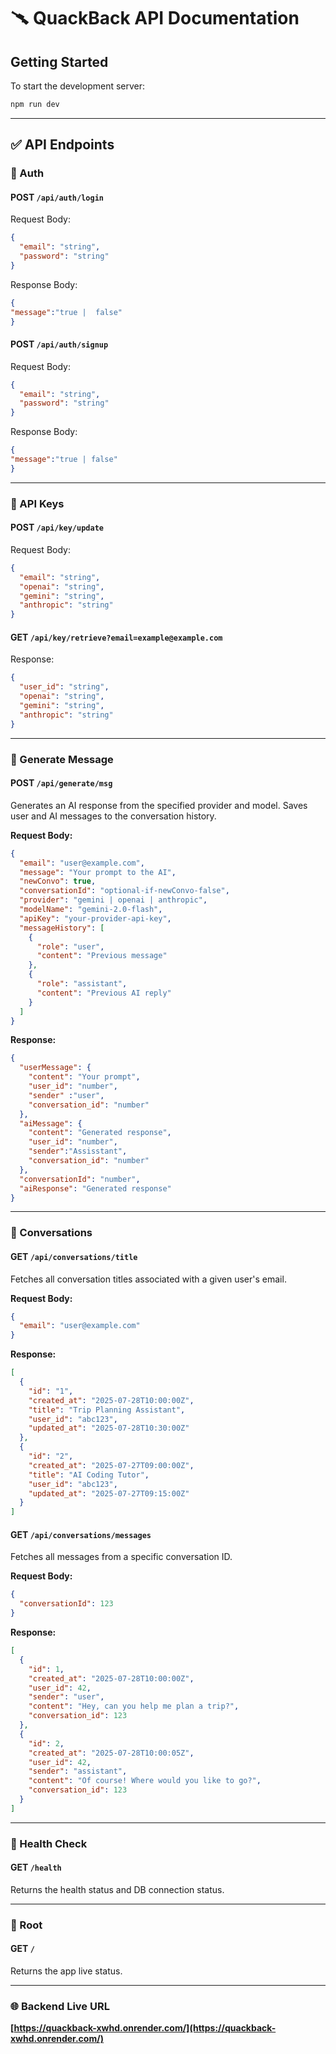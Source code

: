 # 🥆 QuackBack API Documentation

## Getting Started

To start the development server:

```bash
npm run dev
```

---

## ✅ API Endpoints

### 🔐 Auth

#### POST `/api/auth/login`

Request Body:

```json
{
  "email": "string",
  "password": "string"
}
```
Response Body:
```json
{
"message":"true |  false"
}
```

#### POST `/api/auth/signup`

Request Body:

```json
{
  "email": "string",
  "password": "string"
}
```
Response Body:
```json
{
"message":"true | false"
}
```

---

### 🔑 API Keys

#### POST `/api/key/update`

Request Body:

```json
{
  "email": "string",
  "openai": "string",
  "gemini": "string",
  "anthropic": "string"
}
```

#### GET `/api/key/retrieve?email=example@example.com`

Response:

```json
{
  "user_id": "string",
  "openai": "string",
  "gemini": "string",
  "anthropic": "string"
}
```

---

### 💬 Generate Message

#### POST `/api/generate/msg`

Generates an AI response from the specified provider and model. Saves user and AI messages to the conversation history.

**Request Body:**

```json
{
  "email": "user@example.com",
  "message": "Your prompt to the AI",
  "newConvo": true,
  "conversationId": "optional-if-newConvo-false",
  "provider": "gemini | openai | anthropic",
  "modelName": "gemini-2.0-flash",
  "apiKey": "your-provider-api-key",
  "messageHistory": [
    {
      "role": "user",
      "content": "Previous message"
    },
    {
      "role": "assistant",
      "content": "Previous AI reply"
    }
  ]
}
```

**Response:**

```json
{
  "userMessage": {
    "content": "Your prompt",
    "user_id": "number",
    "sender" :"user",
    "conversation_id": "number"
  },
  "aiMessage": {
    "content": "Generated response",
    "user_id": "number",
    "sender":"Assisstant",
    "conversation_id": "number"
  },
  "conversationId": "number",
  "aiResponse": "Generated response"
}
```

---

### 📒 Conversations

#### GET `/api/conversations/title`

Fetches all conversation titles associated with a given user's email.

**Request Body:**

```json
{
  "email": "user@example.com"
}
```

**Response:**

```json
[
  {
    "id": "1",
    "created_at": "2025-07-28T10:00:00Z",
    "title": "Trip Planning Assistant",
    "user_id": "abc123",
    "updated_at": "2025-07-28T10:30:00Z"
  },
  {
    "id": "2",
    "created_at": "2025-07-27T09:00:00Z",
    "title": "AI Coding Tutor",
    "user_id": "abc123",
    "updated_at": "2025-07-27T09:15:00Z"
  }
]
```

#### GET `/api/conversations/messages`

Fetches all messages from a specific conversation ID.

**Request Body:**

```json
{
  "conversationId": 123
}
```

**Response:**

```json
[
  {
    "id": 1,
    "created_at": "2025-07-28T10:00:00Z",
    "user_id": 42,
    "sender": "user",
    "content": "Hey, can you help me plan a trip?",
    "conversation_id": 123
  },
  {
    "id": 2,
    "created_at": "2025-07-28T10:00:05Z",
    "user_id": 42,
    "sender": "assistant",
    "content": "Of course! Where would you like to go?",
    "conversation_id": 123
  }
]
```

---

### 🧪 Health Check

#### GET `/health`

Returns the health status and DB connection status.

---

### 🚀 Root

#### GET `/`

Returns the app live status.

---

### 🌐 Backend Live URL

**[https://quackback-xwhd.onrender.com/](https://quackback-xwhd.onrender.com/)**
